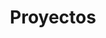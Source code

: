 ---
title: Proyectos
summary: Aqui publicare los proyectos que tenga en desarrollo en github, sean de hobbit o ya mas profesionales :D
description: Aqui publicare los proyectos que tenga en desarrollo en github, sean de hobbit o ya mas profesionales :D
---